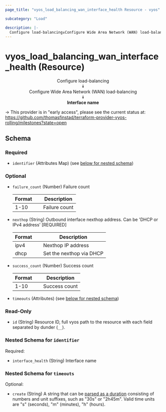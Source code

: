 ```yaml
---
page_title: "vyos_load_balancing_wan_interface_health Resource - vyos"

subcategory: "Load"

description: |- 
  Configure load-balancing⯯Configure Wide Area Network (WAN) load-balancing⯯Interface name
---
```


# vyos_load_balancing_wan_interface_health (Resource)
<center>

Configure load-balancing  
⯯  
Configure Wide Area Network (WAN) load-balancing  
⯯  
**Interface name**


</center>

-> This provider is in "early access", please see the current status at: https://github.com/thomasfinstad/terraform-provider-vyos-rolling/milestones?state=open

## Schema

### Required

- `identifier` (Attributes Map) (see [below for nested schema](#nestedatt--identifier))

### Optional

- `failure_count` (Number) Failure count

    |Format  &emsp;|Description    |
    |----------|-----------------|
    |1-10    &emsp;|Failure count  |
- `nexthop` (String) Outbound interface nexthop address. Can be &#39;DHCP or IPv4 address&#39; [REQUIRED]

    |Format  &emsp;|Description               |
    |----------|----------------------------|
    |ipv4    &emsp;|Nexthop IP address        |
    |dhcp    &emsp;|Set the nexthop via DHCP  |
- `success_count` (Number) Success count

    |Format  &emsp;|Description    |
    |----------|-----------------|
    |1-10    &emsp;|Success count  |
- `timeouts` (Attributes) (see [below for nested schema](#nestedatt--timeouts))

### Read-Only

- `id` (String) Resource ID, full vyos path to the resource with each field separated by dunder (`__`).

<a id="nestedatt--identifier"></a>
### Nested Schema for `identifier`

Required:

- `interface_health` (String) Interface name


<a id="nestedatt--timeouts"></a>
### Nested Schema for `timeouts`

Optional:

- `create` (String) A string that can be [parsed as a duration](https://pkg.go.dev/time#ParseDuration) consisting of numbers and unit suffixes, such as &#34;30s&#34; or &#34;2h45m&#34;. Valid time units are &#34;s&#34; (seconds), &#34;m&#34; (minutes), &#34;h&#34; (hours).  
